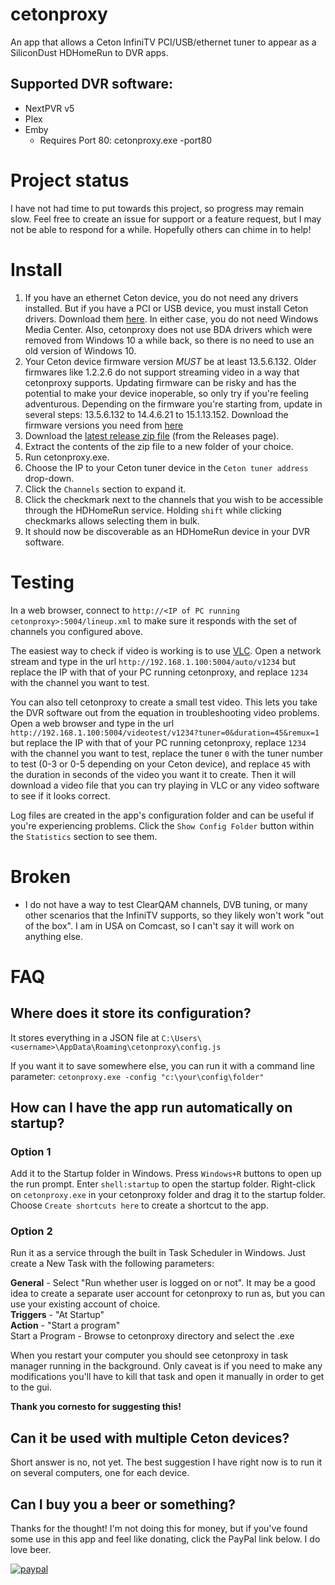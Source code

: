 # cetonproxy
An app that allows a Ceton InfiniTV PCI/USB/ethernet tuner to appear as a SiliconDust HDHomeRun to DVR apps.

## Supported DVR software:
- NextPVR v5
- Plex
- Emby
  - Requires Port 80: cetonproxy.exe -port80

# Project status

I have not had time to put towards this project, so progress may remain slow.  Feel free to create an issue for support or a feature request, but I may not be able to respond for a while.  Hopefully others can chime in to help!

# Install

1. If you have an ethernet Ceton device, you do not need any drivers installed.  But if you have a PCI or USB device, you must install Ceton drivers.  Download them [here](http://seanmauch.com/ceton-infinitv-drivers/).  In either case, you do not need Windows Media Center.  Also, cetonproxy does not use BDA drivers which were removed from Windows 10 a while back, so there is no need to use an old version of Windows 10.
2. Your Ceton device firmware version *MUST* be at least 13.5.6.132.  Older firmwares like 1.2.2.6 do not support streaming video in a way that cetonproxy supports.  Updating firmware can be risky and has the potential to make your device inoperable, so only try if you're feeling adventurous.  Depending on the firmware you're starting from, update in several steps: 13.5.6.132 to 14.4.6.21 to 15.1.13.152.  Download the firmware versions you need from [here](https://drive.google.com/drive/folders/1TOsMOWsUth0VwiZc0nfGG7at5OjdCuqj?usp=sharing)
3. Download the [latest release zip file](https://github.com/craigmox/cetonproxy/releases/latest/download/cetonproxy.zip) (from the Releases page).
4. Extract the contents of the zip file to a new folder of your choice.
5. Run cetonproxy.exe.
6. Choose the IP to your Ceton tuner device in the `Ceton tuner address` drop-down.
7. Click the `Channels` section to expand it.
8. Click the checkmark next to the channels that you wish to be accessible through the HDHomeRun service.  Holding `shift` while clicking checkmarks allows selecting them in bulk.
9. It should now be discoverable as an HDHomeRun device in your DVR software.  

# Testing
In a web browser, connect to `http://<IP of PC running cetonproxy>:5004/lineup.xml` to make sure it responds with the set of channels you configured above.  

The easiest way to check if video is working is to use [VLC](https://www.videolan.org/index.html).  Open a network stream and type in the url `http://192.168.1.100:5004/auto/v1234` but replace the IP with that of your PC running cetonproxy, and replace `1234` with the channel you want to test.

You can also tell cetonproxy to create a small test video.  This lets you take the DVR software out from the equation in troubleshooting video problems.  Open a web browser and type in the url `http://192.168.1.100:5004/videotest/v1234?tuner=0&duration=45&remux=1` but replace the IP with that of your PC running cetonproxy, replace `1234` with the channel you want to test, replace the tuner `0` with the tuner number to test (0-3 or 0-5 depending on your Ceton device), and replace `45` with the duration in seconds of the video you want it to create.  Then it will download a video file that you can try playing in VLC or any video software to see if it looks correct.  

Log files are created in the app's configuration folder and can be useful if you're experiencing problems.  Click the `Show Config Folder` button within the `Statistics` section to see them.

# Broken
- I do not have a way to test ClearQAM channels, DVB tuning, or many other scenarios that the InfiniTV supports, so they likely won't work "out of the box".  I am in USA on Comcast, so I can't say it will work on anything else.

# FAQ

## Where does it store its configuration?

It stores everything in a JSON file at `C:\Users\<username>\AppData\Roaming\cetonproxy\config.js`

If you want it to save somewhere else, you can run it with a command line parameter: `cetonproxy.exe -config "c:\your\config\folder"`

## How can I have the app run automatically on startup?

### Option 1
Add it to the Startup folder in Windows.  Press `Windows+R` buttons to open up the run prompt.  Enter `shell:startup` to open the startup folder.  Right-click on `cetonproxy.exe` in your cetonproxy folder and drag it to the startup folder.  Choose `Create shortcuts here` to create a shortcut to the app.

### Option 2
Run it as a service through the built in Task Scheduler in Windows.  Just create a New Task with the following parameters:

**General** - Select "Run whether user is logged on or not".  It may be a good idea to create a separate user account for cetonproxy to run as, but you can use your existing account of choice.  
**Triggers** - "At Startup"  
**Action** - "Start a program"  
Start a Program - Browse to cetonproxy directory and select the .exe

When you restart your computer you should see cetonproxy in task manager running in the background.  Only caveat is if you need to make any modifications you'll have to kill that task and open it manually in order to get to the gui. 

**Thank you cornesto for suggesting this!**

## Can it be used with multiple Ceton devices?

Short answer is no, not yet.  The best suggestion I have right now is to run it on several computers, one for each device. 

## Can I buy you a beer or something?

Thanks for the thought!  I'm not doing this for money, but if you've found some use in this app and feel like donating, click the PayPal link below.  I do love beer.  

[![paypal](https://www.paypalobjects.com/en_US/i/btn/btn_donateCC_LG.gif)](https://www.paypal.com/cgi-bin/webscr?cmd=_s-xclick&hosted_button_id=ZM37NT2WKC8TY)
